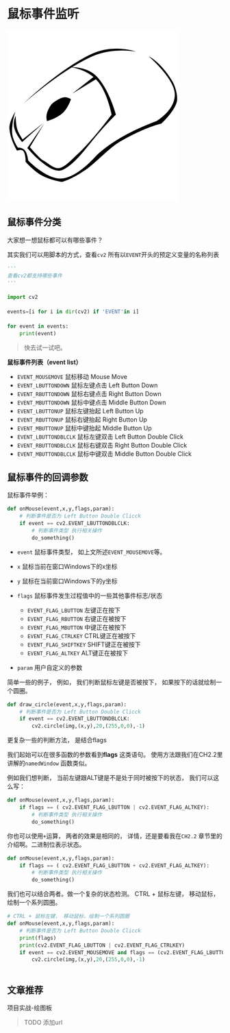 
# 鼠标事件监听

![20180126mouse.png](./image/shubiao.png)

## 鼠标事件分类

大家想一想鼠标都可以有哪些事件？

其实我们可以用脚本的方式，查看`cv2` 所有以`EVENT`开头的预定义变量的名称列表

```python
'''
查看cv2都支持哪些事件
'''

import cv2

events=[i for i in dir(cv2) if 'EVENT'in i]

for event in events:
    print(event)
```

> 快去试一试吧。

**鼠标事件列表（event list）**

- `EVENT_MOUSEMOVE` 鼠标移动 Mouse Move
- `EVENT_LBUTTONDOWN` 鼠标左键点击 Left Button Down
- `EVENT_RBUTTONDOWN` 鼠标右键点击 Right Button Down
- `EVENT_MBUTTONDOWN` 鼠标中键点击 Middle Button Down
- `EVENT_LBUTTONUP` 鼠标左键抬起 Left Button Up
- `EVENT_RBUTTONUP` 鼠标右键抬起 Right Button Up
- `EVENT_MBUTTONUP` 鼠标中键抬起 Middle Button Up
- `EVENT_LBUTTONDBLCLK` 鼠标左键双击 Left Button Double Click
- `EVENT_RBUTTONDBLCLK` 鼠标右键双击 Right Button Double Click
- `EVENT_MBUTTONDBLCLK` 鼠标中键双击 Middle Button Double Click

## 鼠标事件的回调参数

鼠标事件举例：

```python
def onMouse(event,x,y,flags,param): 
    # 判断事件是否为 Left Button Double Clicck 
    if event == cv2.EVENT_LBUTTONDBLCLK:  
        # 判断事件类型 执行相关操作
        do_something()
```

* `event` 鼠标事件类型， 如上文所述`EVENT_MOUSEMOVE`等。

* `x` 鼠标当前在窗口Windows下的x坐标

* `y` 鼠标在当前窗口Windows下的y坐标

* `flags` 鼠标事件发生过程值中的一些其他事件标志/状态

  * `EVENT_FLAG_LBUTTON` 左键正在按下
  * `EVENT_FLAG_RBUTTON` 右键正在被按下
  * `EVENT_FLAG_MBUTTON` 中键正在被按下
  * `EVENT_FLAG_CTRLKEY` CTRL键正在被按下
  * `EVENT_FLAG_SHIFTKEY` SHIFT键正在被按下
  * `EVENT_FLAG_ALTKEY` ALT键正在被按下

* `param` 用户自定义的参数

简单一些的例子， 例如， 我们判断鼠标左键是否被按下， 如果按下的话就绘制一个圆圈。

```python
def draw_circle(event,x,y,flags,param): 
    # 判断事件是否为 Left Button Double Clicck 
    if event == cv2.EVENT_LBUTTONDBLCLK:  
        cv2.circle(img,(x,y),20,(255,0,0),-1)  
```

更复杂一些的判断方法， 是结合flags

我们起始可以在很多函数的参数看到**flags**  这类语句。 使用方法跟我们在CH2.2里讲解的`namedWindow`  函数类似。

例如我们想判断， 当前左键跟ALT键是不是处于同时被按下的状态， 我们可以这么写：

```python
def onMouse(event,x,y,flags,param): 
    if flags == ( cv2.EVENT_FLAG_LBUTTON | cv2.EVENT_FLAG_ALTKEY):  
        # 判断事件类型 执行相关操作
        do_something()
```

你也可以使用`+`运算， 两者的效果是相同的， 详情，还是要看我在`CH2.2` 章节里的介绍啊。二进制位表示状态。

```python
def onMouse(event,x,y,flags,param): 
    if flags == ( cv2.EVENT_FLAG_LBUTTON + cv2.EVENT_FLAG_ALTKEY):  
        # 判断事件类型 执行相关操作
        do_something()
```

我们也可以结合两者。做一个复杂的状态检测。 CTRL + 鼠标左键， 移动鼠标，绘制一个系列圆圈。

```python
# CTRL + 鼠标左键， 移动鼠标，绘制一个系列圆圈
def onMouse(event,x,y,flags,param): 
    # 判断事件是否为 Left Button Double Clicck 
    print(flags)
    print(cv2.EVENT_FLAG_LBUTTON | cv2.EVENT_FLAG_CTRLKEY)
    if event == cv2.EVENT_MOUSEMOVE and flags == (cv2.EVENT_FLAG_LBUTTON | cv2.EVENT_FLAG_CTRLKEY ):  
        cv2.circle(img,(x,y),20,(255,0,0),-1)
        
```

## 文章推荐

项目实战-绘图板
> TODO 添加url
